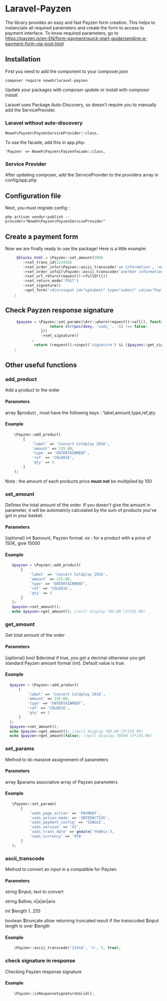 # Laravel-Payzen

The library provides an easy and fast Payzen form creation.
This helps to instanciate all required parameters and create the form to access to payment interface.
To know required parameters, go to https://payzen.io/en-EN/form-payment/quick-start-guide/sending-a-payment-form-via-post.html

## Installation
First you need to add the component to your composer.json
```
composer require noweh/laravel-payzen
```
Update your packages with *composer update* or install with *composer install*.

Laravel uses Package Auto-Discovery, so doesn't require you to manually add the ServiceProvider.

### Laravel without auto-discovery

    Noweh\Payzen\PayzenServiceProvider::class,

To use the facade, add this in app.php:

    'Payzen' => Noweh\Payzen\PayzenFacade::class,

### Service Provider
After updating composer, add the ServiceProvider to the providers array in config/app.php

## Configuration file

Next, you must migrate config :

    php artisan vendor:publish --provider="Noweh\Payzen\PayzenServiceProvider"

## Create a payment form
Now we are finally ready to use the package! Here is a little example:
```php
     $blocks_html = \Payzen::set_amount(300)
        ->set_trans_id(123456)
        ->set_order_info(\Payzen::ascii_transcode('an information', 'an', 255, true))
        ->set_order_info2(\Payzen::ascii_transcode('another information', 'an', 255, true))
        ->set_url_return(request()->fullUrl())
        ->set_return_mode('POST')
        ->set_signature()
        ->get_form('<div><input id="spSubmit" type="submit" value="Pay" class="Button Button--black"></div>')
    ;
```

## Check Payzen response signature
```php
     $payzen = \Payzen::set_params(\Arr::where(request()->all(), function($value, $key) {
                 	return strrpos($key, 'vads_', -5) !== false;
             	}))
     			->set_signature()
     		;
             return (request()->input('signature') && ($payzen::get_signature() === request()->input('signature')));
    ;
```

## Other useful functions

### add_product
Add a product to the order
#### Parameters
array $product , must have the following keys : 'label,amount,type,ref,qty
#### Example
```php
    \Payzen::add_product(
        [
            'label' => 'Concert Coldplay 2016',
            'amount' => 235.00,
            'type' => 'ENTERTAINMENT',
            'ref' => 'COLD016',
            'qty' => 3
        ]
    );
```
Note : the amount of each products price **must not** be multiplied by 100

### set_amount
Defines the total amount of the order. If you doesn't give the amount in parameter, it will be automaticly calculated by the sum of products you've got in your basket.
#### Parameters
[optional] int $amount, Payzen format. ex : for a product with a price of 150€, give 15000
#### Example
```php
   $payzen = \Payzen::add_product(
       [
           'label' => 'Concert Coldplay 2016',
           'amount' => 235.00,
           'type' => 'ENTERTAINMENT',
           'ref' => 'COLD016',
           'qty' => 3
       ]
   );
   $payzen->set_amount();
   echo $payzen->get_amount(); //will display 705.00 (3*235.00)
```

### get_amount
Get total amount of the order
#### Parameters
[optional] bool $decimal if true, you get a decimal otherwise you get standard Payzen amount format (int). Default value is true.
#### Example
```php
  $payzen = \Payzen::add_product(
      [
          'label' => 'Concert Coldplay 2016',
          'amount' => 235.00,
          'type' => 'ENTERTAINMENT',
          'ref' => 'COLD016',
          'qty' => 3
      ]
  );
  $payzen->set_amount();
  echo $payzen->get_amount(); //will display 705.00 (3*235.00)
  echo $payzen->get_amount(false); //will display 70500 (3*235.00)
```

### set_params
Method to do massive assignement of parameters
#### Parameters
array $params associative array of Payzen parameters
#### Example
```php
   \Payzen::set_params(
       [
           'vads_page_action' => 'PAYMENT',
           'vads_action_mode' => 'INTERACTIVE',
           'vads_payment_config' => 'SINGLE',
           'vads_version' => 'V2',
           'vads_trans_date' => gmdate('YmdHis'),
           'vads_currency' => '978'
       ]
   );
```

### ascii_transcode
Method to convert an input in a compatible for Payzen
#### Parameters
string $input, text to convert

string $allow, n|a|an|ans

int $length 1..255

boolean $truncate allow returning truncated result if the transcoded $input length is over $length
#### Example
```php
    \Payzen::ascii_transcode('123nd', 'n', 5, true);
```

### check signature in response
Checking Payzen response signature
#### Example
```php
    \Payzen::isResponseSignatureValid();
```

